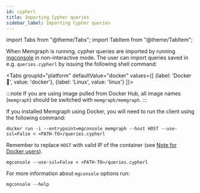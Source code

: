 ```yaml
---
id: cypherl
title: Importing Cypher queries
sidebar_label: Importing Cypher queries
---
```

import Tabs from "@theme/Tabs";
import TabItem from "@theme/TabItem";

When Memgraph is running, cypher queries are imported by running [mgconsole](/connect-to-memgraph/methods/mgconsole.md) in
non-interactive mode. The user can import queries saved in e.g. `queries.cypherl`
by issuing the following shell command:


<Tabs
  groupId="platform"
  defaultValue="docker"
  values={[
    {label: 'Docker 🐳', value: 'docker'},
    {label: 'Linux', value: 'linux'}
  ]}>
  <TabItem value="docker">

:::note
If you are using image pulled from Docker Hub, all image names (`memgraph`) should be switched with `memgraph/memgraph`.
:::

If you installed Memgraph using Docker, you will need to run the client using
the following command:

```plaintext
docker run -i --entrypoint=mgconsole memgraph --host HOST --use-ssl=False < <PATH-TO>/queries.cypherl
```

Remember to replace `HOST` with valid IP of the container (see
[Note for Docker users](/database-functionalities/work-with-docker.md#docker-container-ip-address)).

  </TabItem>
  <TabItem value= 'linux'>

```plaintext
mgconsole --use-ssl=False < <PATH-TO>/queries.cypherl
```

</TabItem>
</Tabs>

For more information about `mgconsole` options run:

```plaintext
mgconsole --help
```